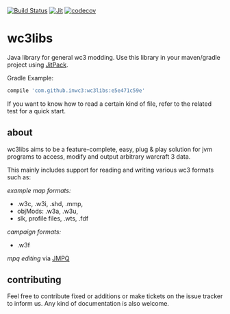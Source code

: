 [![Build Status](https://travis-ci.org/inwc3/wc3libs.svg?branch=master)](https://travis-ci.org/inwc3/wc3libs) [![Jit](https://jitpack.io/v/inwc3/wc3libs.svg)](https://jitpack.io/#inwc3/wc3libs) [![codecov](https://codecov.io/gh/inwc3/wc3libs/branch/master/graph/badge.svg)](https://codecov.io/gh/inwc3/wc3libs)


# wc3libs
Java library for general wc3 modding.
Use this library in your maven/gradle project using [JitPack](https://jitpack.io/#inwc3/wc3libs).

Gradle Example:
```gradle
compile 'com.github.inwc3:wc3libs:e5e471c59e'
```

If you want to know how to read a certain kind of file, refer to the related test for a quick start.

## about

wc3libs aims to be a feature-complete, easy, plug & play solution for jvm programs to access, modify and output arbitrary warcraft 3 data.

This mainly includes support for reading and writing various wc3 formats such as:

_example map formats:_
* .w3c, .w3i, .shd, .mmp,
* objMods: .w3a, .w3u,
* slk, profile files, .wts, .fdf

_campaign formats:_ 
* .w3f

_mpq editing_ via [JMPQ](https://github.com/inwc3/JMPQ3)

## contributing

Feel free to contribute fixed or additions or make tickets on the issue tracker to inform us. Any kind of documentation is also welcome.

